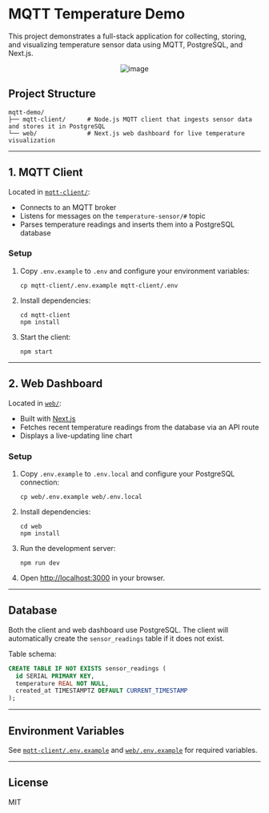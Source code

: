 # MQTT Temperature Demo

This project demonstrates a full-stack application for collecting, storing, and visualizing temperature sensor data using MQTT, PostgreSQL, and Next.js.

<div align="center">
   
![image](https://github.com/user-attachments/assets/d9914b7d-d2df-4850-9f2d-357c5b3fe4f0)

</div>


## Project Structure

```
mqtt-demo/
├── mqtt-client/      # Node.js MQTT client that ingests sensor data and stores it in PostgreSQL
└── web/              # Next.js web dashboard for live temperature visualization
```

---

## 1. MQTT Client

Located in [`mqtt-client/`](mqtt-client/):

- Connects to an MQTT broker
- Listens for messages on the `temperature-sensor/#` topic
- Parses temperature readings and inserts them into a PostgreSQL database

### Setup

1. Copy `.env.example` to `.env` and configure your environment variables:
   ```
   cp mqtt-client/.env.example mqtt-client/.env
   ```
2. Install dependencies:
   ```
   cd mqtt-client
   npm install
   ```
3. Start the client:
   ```
   npm start
   ```

---

## 2. Web Dashboard

Located in [`web/`](web/):

- Built with [Next.js](https://nextjs.org/)
- Fetches recent temperature readings from the database via an API route
- Displays a live-updating line chart

### Setup

1. Copy `.env.example` to `.env.local` and configure your PostgreSQL connection:
   ```
   cp web/.env.example web/.env.local
   ```
2. Install dependencies:
   ```
   cd web
   npm install
   ```
3. Run the development server:
   ```
   npm run dev
   ```
4. Open [http://localhost:3000](http://localhost:3000) in your browser.

---

## Database

Both the client and web dashboard use PostgreSQL. The client will automatically create the `sensor_readings` table if it does not exist.

Table schema:
```sql
CREATE TABLE IF NOT EXISTS sensor_readings (
  id SERIAL PRIMARY KEY,
  temperature REAL NOT NULL,
  created_at TIMESTAMPTZ DEFAULT CURRENT_TIMESTAMP
);
```

---

## Environment Variables

See [`mqtt-client/.env.example`](mqtt-client/.env.example) and [`web/.env.example`](web/.env.example) for required variables.

---

## License

MIT
